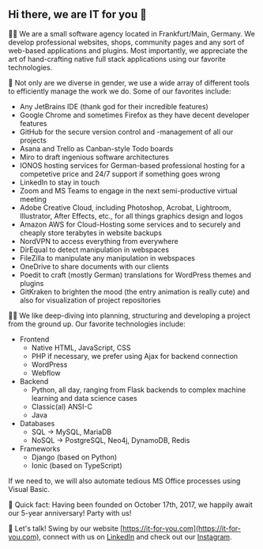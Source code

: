 ## Hi there, we are IT for you 👋

🙋‍♀️ We are a small software agency located in Frankfurt/Main, Germany. We develop professional websites, shops, community pages and any sort of web-based applications and plugins. Most importantly, we appreciate the art of hand-crafting native full stack applications using our favorite technologies.

🌈 Not only are we diverse in gender, we use a wide array of different tools to efficiently manage the work we do. Some of our favorites include:
- Any JetBrains IDE (thank god for their incredible features)
- Google Chrome and sometimes Firefox as they have decent developer features
- GitHub for the secure version control and -management of all our projects
- Asana and Trello as Canban-style Todo boards
- Miro to draft ingenious software architectures
- IONOS hosting services for German-based professional hosting for a competetive price and 24/7 support if something goes wrong
- LinkedIn to stay in touch
- Zoom and MS Teams to engage in the next semi-productive virtual meeting
- Adobe Creative Cloud, including Photoshop, Acrobat, Lightroom, Illustrator, After Effects, etc., for all things graphics design and logos
- Amazon AWS for Cloud-Hosting some services and to securely and cheaply store terabytes in website backups
- NordVPN to access everything from everywhere
- DirEqual to detect manipulation in webspaces
- FileZilla to manipulate any manipulation in webspaces
- OneDrive to share documents with our clients
- Poedit to craft (mostly German) translations for WordPress themes and plugins
- GitKraken to brighten the mood (the entry animation is really cute) and also for visualization of project repositories

👩‍💻 We like deep-diving into planning, structuring and developing a project from the ground up. Our favorite technologies include:
- Frontend
  - Native HTML, JavaScript, CSS
  - PHP if necessary, we prefer using Ajax for backend connection
  - WordPress
  - Webflow
- Backend
  - Python, all day, ranging from Flask backends to complex machine learning and data science cases
  - Classic(al) ANSI-C
  - Java
- Databases
  - SQL -> MySQL, MariaDB
  - NoSQL -> PostgreSQL, Neo4j, DynamoDB, Redis
- Frameworks
  - Django (based on Python)
  - Ionic (based on TypeScript)
  
If we need to, we will also automate tedious MS Office processes using Visual Basic.

🍿 Quick fact: Having been founded on October 17th, 2017, we happily await our 5-year anniversary! Party with us!

🧙 Let's talk! Swing by our website [https://it-for-you.com](https://it-for-you.com), connect with us on [LinkedIn](https://linkedin.com/company/it-for-you/) and check out our [Instagram](https://www.instagram.com/it.for.you/).

<!--

**Here are some ideas to get you started:**

🙋‍♀️ A short introduction - what is your organization all about?
🌈 Contribution guidelines - how can the community get involved?
👩‍💻 Useful resources - where can the community find your docs? Is there anything else the community should know?
🍿 Fun facts - what does your team eat for breakfast?
🧙 Remember, you can do mighty things with the power of [Markdown](https://docs.github.com/github/writing-on-github/getting-started-with-writing-and-formatting-on-github/basic-writing-and-formatting-syntax)
-->
